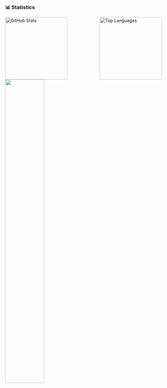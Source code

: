 


### 📊 Statistics

<p>
  <img 
    align="left" 
    alt="GitHub Stats" 
    height="200" 
    style="padding-right: 10px;" 
    src="https://github-readme-stats.vercel.app/api?username=tiagoboldori&show_icons=true&theme=tokyonight&include_all_commits=true&locale=en" 
  />

  <img 
      align="right" 
      alt="Top Languages" 
      height="200" 
      src="https://github-readme-stats.vercel.app/api/top-langs/?username=tiagoboldori&theme=tokyonight&layout=compact&custom_title=Technologies&langs_count=9&cache_seconds=180"
  />
   <a href="https://github.com/Giingu"><img width="50%" src="http://github-readme-streak-stats.herokuapp.com/?user=tiagoboldori&theme=radical&date_format=M%20j%5B%2C%20Y%5D&ring=ff3068&fire=ff3068&sideNums=ff3068"></a>
</p>
